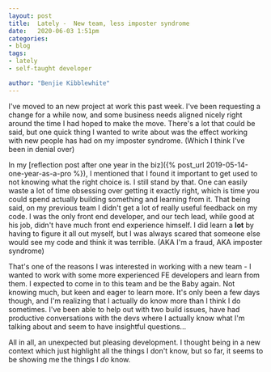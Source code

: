 ```yaml
---
layout: post
title:  Lately -  New team, less imposter syndrome
date:   2020-06-03 1:51pm
categories:
- blog
tags:
- lately
- self-taught developer

author: "Benjie Kibblewhite"
---
```


I've moved to an new project at work this past week. I've been requesting a change for a while now, and some business needs aligned nicely right around the time I had hoped to make the move. There's a lot that could be said, but one quick thing I wanted to write about was the effect working with new people has had on my imposter syndrome. (Which I think I've been in denial over)

In my [reflection post after one year in the biz]({% post_url 2019-05-14-one-year-as-a-pro %}), I mentioned that I found it important to get used to not knowing what the right choice is. I still stand by that. One can easily waste a lot of time obsessing over getting it exactly right, which is time you could spend actually building something and learning from it. That being said, on my previous team I didn't get a lot of really useful feedback on my code. I was the only front end developer, and our tech lead, while good at his job, didn't have much front end experience himself. I did learn a **lot** by having to figure it all out myself, but I was always scared that someone else would see my code and think it was terrible. (AKA I'm a fraud, AKA imposter syndrome) 

That's one of the reasons I was interested in working with a new team - I wanted to work with some more experienced FE developers and learn from them. I expected to come in to this team and be the Baby again. Not knowing much, but keen and eager to learn more. It's only been a few days though, and I'm realizing that I actually do know more than I think I do sometimes. I've been able to help out with two build issues, have had productive conversations with the devs where I actually know what I'm talking about and seem to have insightful questions... 

All in all, an unexpected but pleasing development. I thought being in a new context which just highlight all the things I don't know, but so far, it seems to be showing me the things I *do* know. 
